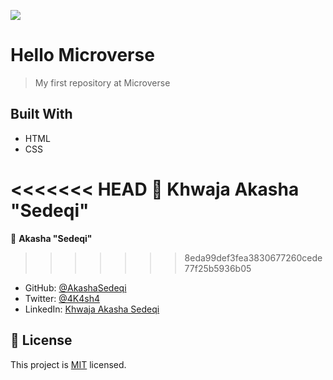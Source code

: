 ![](https://img.shields.io/badge/Microverse-blueviolet)

# Hello Microverse

> My first repository at Microverse

## Built With

- HTML
- CSS

<<<<<<< HEAD
👤 **Khwaja Akasha "Sedeqi"**
=======
👤 **Akasha "Sedeqi"**
>>>>>>> 8eda99def3fea3830677260cede77f25b5936b05

- GitHub: [@AkashaSedeqi](https://github.com/AkashaSedeqi)
- Twitter: [@4K4sh4](https://twitter.com/4k4sh4)
- LinkedIn: [Khwaja Akasha Sedeqi](https://www.linkedin.com/in/khwaja-akasha-sedeqi-b71855241/)

## 📝 License

This project is [MIT](LICENSE.md) licensed.
